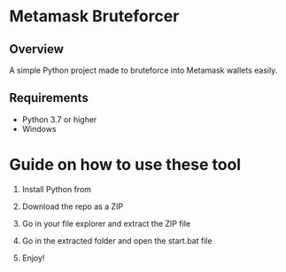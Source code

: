 # Metamask Bruteforcer 

## Overview
  
A simple Python project made to bruteforce into Metamask wallets easily. 
  
## Requirements  

- Python 3.7 or higher 
- Windows  
  
# Guide on how to use these tool

1. Install Python from

2. Download the repo as a ZIP 
  
3. Go in your file explorer and extract the ZIP file 
  
4. Go in the extracted folder and open the start.bat file 
  
5. Enjoy!  